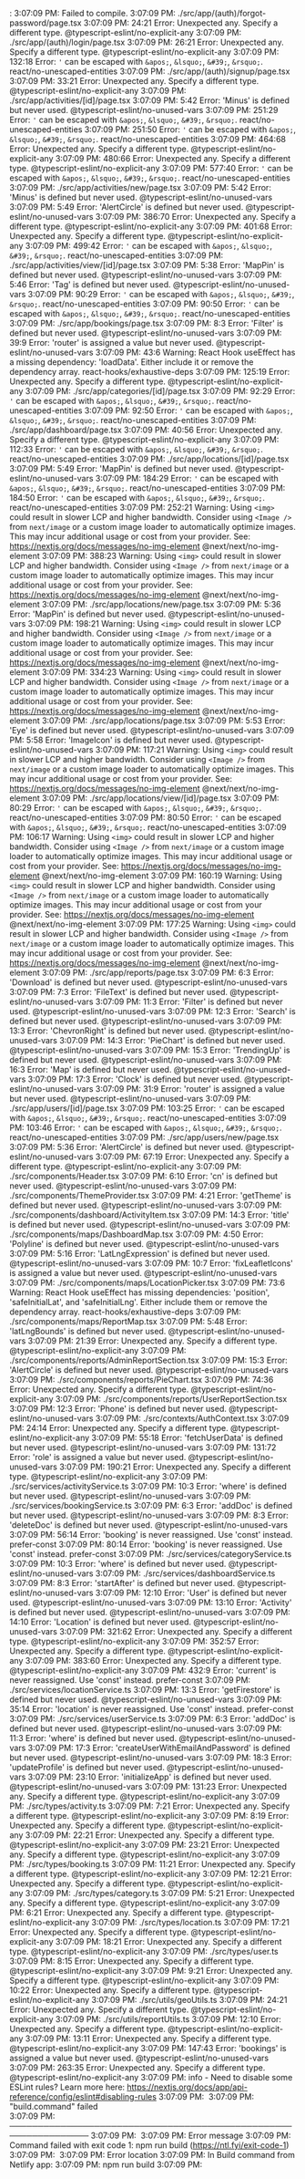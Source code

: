 : 
3:07:09 PM: Failed to compile.
3:07:09 PM: ./src/app/(auth)/forgot-password/page.tsx
3:07:09 PM: 24:21  Error: Unexpected any. Specify a different type.  @typescript-eslint/no-explicit-any
3:07:09 PM: ./src/app/(auth)/login/page.tsx
3:07:09 PM: 26:21  Error: Unexpected any. Specify a different type.  @typescript-eslint/no-explicit-any
3:07:09 PM: 132:18  Error: `'` can be escaped with `&apos;`, `&lsquo;`, `&#39;`, `&rsquo;`.  react/no-unescaped-entities
3:07:09 PM: ./src/app/(auth)/signup/page.tsx
3:07:09 PM: 33:21  Error: Unexpected any. Specify a different type.  @typescript-eslint/no-explicit-any
3:07:09 PM: ./src/app/activities/[id]/page.tsx
3:07:09 PM: 5:42  Error: 'Minus' is defined but never used.  @typescript-eslint/no-unused-vars
3:07:09 PM: 251:29  Error: `'` can be escaped with `&apos;`, `&lsquo;`, `&#39;`, `&rsquo;`.  react/no-unescaped-entities
3:07:09 PM: 251:50  Error: `'` can be escaped with `&apos;`, `&lsquo;`, `&#39;`, `&rsquo;`.  react/no-unescaped-entities
3:07:09 PM: 464:68  Error: Unexpected any. Specify a different type.  @typescript-eslint/no-explicit-any
3:07:09 PM: 480:66  Error: Unexpected any. Specify a different type.  @typescript-eslint/no-explicit-any
3:07:09 PM: 577:40  Error: `'` can be escaped with `&apos;`, `&lsquo;`, `&#39;`, `&rsquo;`.  react/no-unescaped-entities
3:07:09 PM: ./src/app/activities/new/page.tsx
3:07:09 PM: 5:42  Error: 'Minus' is defined but never used.  @typescript-eslint/no-unused-vars
3:07:09 PM: 5:49  Error: 'AlertCircle' is defined but never used.  @typescript-eslint/no-unused-vars
3:07:09 PM: 386:70  Error: Unexpected any. Specify a different type.  @typescript-eslint/no-explicit-any
3:07:09 PM: 401:68  Error: Unexpected any. Specify a different type.  @typescript-eslint/no-explicit-any
3:07:09 PM: 499:42  Error: `'` can be escaped with `&apos;`, `&lsquo;`, `&#39;`, `&rsquo;`.  react/no-unescaped-entities
3:07:09 PM: ./src/app/activities/view/[id]/page.tsx
3:07:09 PM: 5:38  Error: 'MapPin' is defined but never used.  @typescript-eslint/no-unused-vars
3:07:09 PM: 5:46  Error: 'Tag' is defined but never used.  @typescript-eslint/no-unused-vars
3:07:09 PM: 90:29  Error: `'` can be escaped with `&apos;`, `&lsquo;`, `&#39;`, `&rsquo;`.  react/no-unescaped-entities
3:07:09 PM: 90:50  Error: `'` can be escaped with `&apos;`, `&lsquo;`, `&#39;`, `&rsquo;`.  react/no-unescaped-entities
3:07:09 PM: ./src/app/bookings/page.tsx
3:07:09 PM: 8:3  Error: 'Filter' is defined but never used.  @typescript-eslint/no-unused-vars
3:07:09 PM: 39:9  Error: 'router' is assigned a value but never used.  @typescript-eslint/no-unused-vars
3:07:09 PM: 43:6  Warning: React Hook useEffect has a missing dependency: 'loadData'. Either include it or remove the dependency array.  react-hooks/exhaustive-deps
3:07:09 PM: 125:19  Error: Unexpected any. Specify a different type.  @typescript-eslint/no-explicit-any
3:07:09 PM: ./src/app/categories/[id]/page.tsx
3:07:09 PM: 92:29  Error: `'` can be escaped with `&apos;`, `&lsquo;`, `&#39;`, `&rsquo;`.  react/no-unescaped-entities
3:07:09 PM: 92:50  Error: `'` can be escaped with `&apos;`, `&lsquo;`, `&#39;`, `&rsquo;`.  react/no-unescaped-entities
3:07:09 PM: ./src/app/dashboard/page.tsx
3:07:09 PM: 40:56  Error: Unexpected any. Specify a different type.  @typescript-eslint/no-explicit-any
3:07:09 PM: 112:33  Error: `'` can be escaped with `&apos;`, `&lsquo;`, `&#39;`, `&rsquo;`.  react/no-unescaped-entities
3:07:09 PM: ./src/app/locations/[id]/page.tsx
3:07:09 PM: 5:49  Error: 'MapPin' is defined but never used.  @typescript-eslint/no-unused-vars
3:07:09 PM: 184:29  Error: `'` can be escaped with `&apos;`, `&lsquo;`, `&#39;`, `&rsquo;`.  react/no-unescaped-entities
3:07:09 PM: 184:50  Error: `'` can be escaped with `&apos;`, `&lsquo;`, `&#39;`, `&rsquo;`.  react/no-unescaped-entities
3:07:09 PM: 252:21  Warning: Using `<img>` could result in slower LCP and higher bandwidth. Consider using `<Image />` from `next/image` or a custom image loader to automatically optimize images. This may incur additional usage or cost from your provider. See: https://nextjs.org/docs/messages/no-img-element  @next/next/no-img-element
3:07:09 PM: 388:23  Warning: Using `<img>` could result in slower LCP and higher bandwidth. Consider using `<Image />` from `next/image` or a custom image loader to automatically optimize images. This may incur additional usage or cost from your provider. See: https://nextjs.org/docs/messages/no-img-element  @next/next/no-img-element
3:07:09 PM: ./src/app/locations/new/page.tsx
3:07:09 PM: 5:36  Error: 'MapPin' is defined but never used.  @typescript-eslint/no-unused-vars
3:07:09 PM: 198:21  Warning: Using `<img>` could result in slower LCP and higher bandwidth. Consider using `<Image />` from `next/image` or a custom image loader to automatically optimize images. This may incur additional usage or cost from your provider. See: https://nextjs.org/docs/messages/no-img-element  @next/next/no-img-element
3:07:09 PM: 334:23  Warning: Using `<img>` could result in slower LCP and higher bandwidth. Consider using `<Image />` from `next/image` or a custom image loader to automatically optimize images. This may incur additional usage or cost from your provider. See: https://nextjs.org/docs/messages/no-img-element  @next/next/no-img-element
3:07:09 PM: ./src/app/locations/page.tsx
3:07:09 PM: 5:53  Error: 'Eye' is defined but never used.  @typescript-eslint/no-unused-vars
3:07:09 PM: 5:58  Error: 'ImageIcon' is defined but never used.  @typescript-eslint/no-unused-vars
3:07:09 PM: 117:21  Warning: Using `<img>` could result in slower LCP and higher bandwidth. Consider using `<Image />` from `next/image` or a custom image loader to automatically optimize images. This may incur additional usage or cost from your provider. See: https://nextjs.org/docs/messages/no-img-element  @next/next/no-img-element
3:07:09 PM: ./src/app/locations/view/[id]/page.tsx
3:07:09 PM: 80:29  Error: `'` can be escaped with `&apos;`, `&lsquo;`, `&#39;`, `&rsquo;`.  react/no-unescaped-entities
3:07:09 PM: 80:50  Error: `'` can be escaped with `&apos;`, `&lsquo;`, `&#39;`, `&rsquo;`.  react/no-unescaped-entities
3:07:09 PM: 106:17  Warning: Using `<img>` could result in slower LCP and higher bandwidth. Consider using `<Image />` from `next/image` or a custom image loader to automatically optimize images. This may incur additional usage or cost from your provider. See: https://nextjs.org/docs/messages/no-img-element  @next/next/no-img-element
3:07:09 PM: 160:19  Warning: Using `<img>` could result in slower LCP and higher bandwidth. Consider using `<Image />` from `next/image` or a custom image loader to automatically optimize images. This may incur additional usage or cost from your provider. See: https://nextjs.org/docs/messages/no-img-element  @next/next/no-img-element
3:07:09 PM: 177:25  Warning: Using `<img>` could result in slower LCP and higher bandwidth. Consider using `<Image />` from `next/image` or a custom image loader to automatically optimize images. This may incur additional usage or cost from your provider. See: https://nextjs.org/docs/messages/no-img-element  @next/next/no-img-element
3:07:09 PM: ./src/app/reports/page.tsx
3:07:09 PM: 6:3  Error: 'Download' is defined but never used.  @typescript-eslint/no-unused-vars
3:07:09 PM: 7:3  Error: 'FileText' is defined but never used.  @typescript-eslint/no-unused-vars
3:07:09 PM: 11:3  Error: 'Filter' is defined but never used.  @typescript-eslint/no-unused-vars
3:07:09 PM: 12:3  Error: 'Search' is defined but never used.  @typescript-eslint/no-unused-vars
3:07:09 PM: 13:3  Error: 'ChevronRight' is defined but never used.  @typescript-eslint/no-unused-vars
3:07:09 PM: 14:3  Error: 'PieChart' is defined but never used.  @typescript-eslint/no-unused-vars
3:07:09 PM: 15:3  Error: 'TrendingUp' is defined but never used.  @typescript-eslint/no-unused-vars
3:07:09 PM: 16:3  Error: 'Map' is defined but never used.  @typescript-eslint/no-unused-vars
3:07:09 PM: 17:3  Error: 'Clock' is defined but never used.  @typescript-eslint/no-unused-vars
3:07:09 PM: 31:9  Error: 'router' is assigned a value but never used.  @typescript-eslint/no-unused-vars
3:07:09 PM: ./src/app/users/[id]/page.tsx
3:07:09 PM: 103:25  Error: `'` can be escaped with `&apos;`, `&lsquo;`, `&#39;`, `&rsquo;`.  react/no-unescaped-entities
3:07:09 PM: 103:46  Error: `'` can be escaped with `&apos;`, `&lsquo;`, `&#39;`, `&rsquo;`.  react/no-unescaped-entities
3:07:09 PM: ./src/app/users/new/page.tsx
3:07:09 PM: 5:36  Error: 'AlertCircle' is defined but never used.  @typescript-eslint/no-unused-vars
3:07:09 PM: 67:19  Error: Unexpected any. Specify a different type.  @typescript-eslint/no-explicit-any
3:07:09 PM: ./src/components/Header.tsx
3:07:09 PM: 6:10  Error: 'cn' is defined but never used.  @typescript-eslint/no-unused-vars
3:07:09 PM: ./src/components/ThemeProvider.tsx
3:07:09 PM: 4:21  Error: 'getTheme' is defined but never used.  @typescript-eslint/no-unused-vars
3:07:09 PM: ./src/components/dashboard/ActivityItem.tsx
3:07:09 PM: 14:3  Error: 'title' is defined but never used.  @typescript-eslint/no-unused-vars
3:07:09 PM: ./src/components/maps/DashboardMap.tsx
3:07:09 PM: 4:50  Error: 'Polyline' is defined but never used.  @typescript-eslint/no-unused-vars
3:07:09 PM: 5:16  Error: 'LatLngExpression' is defined but never used.  @typescript-eslint/no-unused-vars
3:07:09 PM: 10:7  Error: 'fixLeafletIcons' is assigned a value but never used.  @typescript-eslint/no-unused-vars
3:07:09 PM: ./src/components/maps/LocationPicker.tsx
3:07:09 PM: 73:6  Warning: React Hook useEffect has missing dependencies: 'position', 'safeInitialLat', and 'safeInitialLng'. Either include them or remove the dependency array.  react-hooks/exhaustive-deps
3:07:09 PM: ./src/components/maps/ReportMap.tsx
3:07:09 PM: 5:48  Error: 'latLngBounds' is defined but never used.  @typescript-eslint/no-unused-vars
3:07:09 PM: 21:39  Error: Unexpected any. Specify a different type.  @typescript-eslint/no-explicit-any
3:07:09 PM: ./src/components/reports/AdminReportSection.tsx
3:07:09 PM: 15:3  Error: 'AlertCircle' is defined but never used.  @typescript-eslint/no-unused-vars
3:07:09 PM: ./src/components/reports/PieChart.tsx
3:07:09 PM: 74:36  Error: Unexpected any. Specify a different type.  @typescript-eslint/no-explicit-any
3:07:09 PM: ./src/components/reports/UserReportSection.tsx
3:07:09 PM: 12:3  Error: 'Phone' is defined but never used.  @typescript-eslint/no-unused-vars
3:07:09 PM: ./src/contexts/AuthContext.tsx
3:07:09 PM: 24:14  Error: Unexpected any. Specify a different type.  @typescript-eslint/no-explicit-any
3:07:09 PM: 55:18  Error: 'fetchUserData' is defined but never used.  @typescript-eslint/no-unused-vars
3:07:09 PM: 131:72  Error: 'role' is assigned a value but never used.  @typescript-eslint/no-unused-vars
3:07:09 PM: 190:21  Error: Unexpected any. Specify a different type.  @typescript-eslint/no-explicit-any
3:07:09 PM: ./src/services/activityService.ts
3:07:09 PM: 10:3  Error: 'where' is defined but never used.  @typescript-eslint/no-unused-vars
3:07:09 PM: ./src/services/bookingService.ts
3:07:09 PM: 6:3  Error: 'addDoc' is defined but never used.  @typescript-eslint/no-unused-vars
3:07:09 PM: 8:3  Error: 'deleteDoc' is defined but never used.  @typescript-eslint/no-unused-vars
3:07:09 PM: 56:14  Error: 'booking' is never reassigned. Use 'const' instead.  prefer-const
3:07:09 PM: 80:14  Error: 'booking' is never reassigned. Use 'const' instead.  prefer-const
3:07:09 PM: ./src/services/categoryService.ts
3:07:09 PM: 10:3  Error: 'where' is defined but never used.  @typescript-eslint/no-unused-vars
3:07:09 PM: ./src/services/dashboardService.ts
3:07:09 PM: 8:3  Error: 'startAfter' is defined but never used.  @typescript-eslint/no-unused-vars
3:07:09 PM: 12:10  Error: 'User' is defined but never used.  @typescript-eslint/no-unused-vars
3:07:09 PM: 13:10  Error: 'Activity' is defined but never used.  @typescript-eslint/no-unused-vars
3:07:09 PM: 14:10  Error: 'Location' is defined but never used.  @typescript-eslint/no-unused-vars
3:07:09 PM: 321:62  Error: Unexpected any. Specify a different type.  @typescript-eslint/no-explicit-any
3:07:09 PM: 352:57  Error: Unexpected any. Specify a different type.  @typescript-eslint/no-explicit-any
3:07:09 PM: 383:60  Error: Unexpected any. Specify a different type.  @typescript-eslint/no-explicit-any
3:07:09 PM: 432:9  Error: 'current' is never reassigned. Use 'const' instead.  prefer-const
3:07:09 PM: ./src/services/locationService.ts
3:07:09 PM: 13:3  Error: 'getFirestore' is defined but never used.  @typescript-eslint/no-unused-vars
3:07:09 PM: 35:14  Error: 'location' is never reassigned. Use 'const' instead.  prefer-const
3:07:09 PM: ./src/services/userService.ts
3:07:09 PM: 6:3  Error: 'addDoc' is defined but never used.  @typescript-eslint/no-unused-vars
3:07:09 PM: 11:3  Error: 'where' is defined but never used.  @typescript-eslint/no-unused-vars
3:07:09 PM: 17:3  Error: 'createUserWithEmailAndPassword' is defined but never used.  @typescript-eslint/no-unused-vars
3:07:09 PM: 18:3  Error: 'updateProfile' is defined but never used.  @typescript-eslint/no-unused-vars
3:07:09 PM: 23:10  Error: 'initializeApp' is defined but never used.  @typescript-eslint/no-unused-vars
3:07:09 PM: 131:23  Error: Unexpected any. Specify a different type.  @typescript-eslint/no-explicit-any
3:07:09 PM: ./src/types/activity.ts
3:07:09 PM: 7:21  Error: Unexpected any. Specify a different type.  @typescript-eslint/no-explicit-any
3:07:09 PM: 8:19  Error: Unexpected any. Specify a different type.  @typescript-eslint/no-explicit-any
3:07:09 PM: 22:21  Error: Unexpected any. Specify a different type.  @typescript-eslint/no-explicit-any
3:07:09 PM: 23:21  Error: Unexpected any. Specify a different type.  @typescript-eslint/no-explicit-any
3:07:09 PM: ./src/types/booking.ts
3:07:09 PM: 11:21  Error: Unexpected any. Specify a different type.  @typescript-eslint/no-explicit-any
3:07:09 PM: 12:21  Error: Unexpected any. Specify a different type.  @typescript-eslint/no-explicit-any
3:07:09 PM: ./src/types/category.ts
3:07:09 PM: 5:21  Error: Unexpected any. Specify a different type.  @typescript-eslint/no-explicit-any
3:07:09 PM: 6:21  Error: Unexpected any. Specify a different type.  @typescript-eslint/no-explicit-any
3:07:09 PM: ./src/types/location.ts
3:07:09 PM: 17:21  Error: Unexpected any. Specify a different type.  @typescript-eslint/no-explicit-any
3:07:09 PM: 18:21  Error: Unexpected any. Specify a different type.  @typescript-eslint/no-explicit-any
3:07:09 PM: ./src/types/user.ts
3:07:09 PM: 8:15  Error: Unexpected any. Specify a different type.  @typescript-eslint/no-explicit-any
3:07:09 PM: 9:21  Error: Unexpected any. Specify a different type.  @typescript-eslint/no-explicit-any
3:07:09 PM: 10:22  Error: Unexpected any. Specify a different type.  @typescript-eslint/no-explicit-any
3:07:09 PM: ./src/utils/geoUtils.ts
3:07:09 PM: 24:21  Error: Unexpected any. Specify a different type.  @typescript-eslint/no-explicit-any
3:07:09 PM: ./src/utils/reportUtils.ts
3:07:09 PM: 12:10  Error: Unexpected any. Specify a different type.  @typescript-eslint/no-explicit-any
3:07:09 PM: 13:11  Error: Unexpected any. Specify a different type.  @typescript-eslint/no-explicit-any
3:07:09 PM: 147:43  Error: 'bookings' is assigned a value but never used.  @typescript-eslint/no-unused-vars
3:07:09 PM: 263:35  Error: Unexpected any. Specify a different type.  @typescript-eslint/no-explicit-any
3:07:09 PM: info  - Need to disable some ESLint rules? Learn more here: https://nextjs.org/docs/app/api-reference/config/eslint#disabling-rules
3:07:09 PM: ​
3:07:09 PM: "build.command" failed                                        
3:07:09 PM: ────────────────────────────────────────────────────────────────
3:07:09 PM: ​
3:07:09 PM:   Error message
3:07:09 PM:   Command failed with exit code 1: npm run build (https://ntl.fyi/exit-code-1)
3:07:09 PM: ​
3:07:09 PM:   Error location
3:07:09 PM:   In Build command from Netlify app:
3:07:09 PM:   npm run build
3:07:09 PM: ​